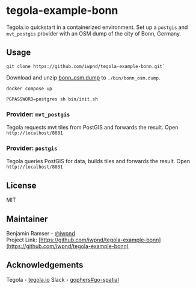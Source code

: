 # tegola-example-bonn

Tegola.io quickstart in a containerized environment. Set up a `postgis` and `mvt_postgis` provider with an OSM dump of the city of Bonn, Germany.

## Usage

```
git clone https://github.com/iwpnd/tegola-example-bonn.git`
```

Download and unzip [bonn_osm.dump](https://github.com/go-spatial/tegola-example-data/raw/master/bonn_osm.sql.tar.gz) to `./bin/bonn_osm.dump`.

```
docker compose up
```

```
PGPASSWORD=postgres sh bin/init.sh
```

### Provider: `mvt_postgis`

Tegola requests mvt tiles from PostGIS and forwards the result.
Open `http://localhost/8081`

### Provider: `postgis`

Tegola queries PostGIS for data, builds tiles and forwards the result.
Open `http://localhost/8081`

## License

MIT

## Maintainer

Benjamin Ramser - [@iwpnd](https://github.com/iwpnd)  
Project Link: [https://github.com/iwpnd/tegola-example-bonn](https://github.com/iwpnd/tegola-example-bonn)

## Acknowledgements

Tegola - [tegola.io](https://tegola.io/)
Slack - [gophers#go-spatial](https://app.slack.com/client/T029RQSE6/C029RQSEE/)
